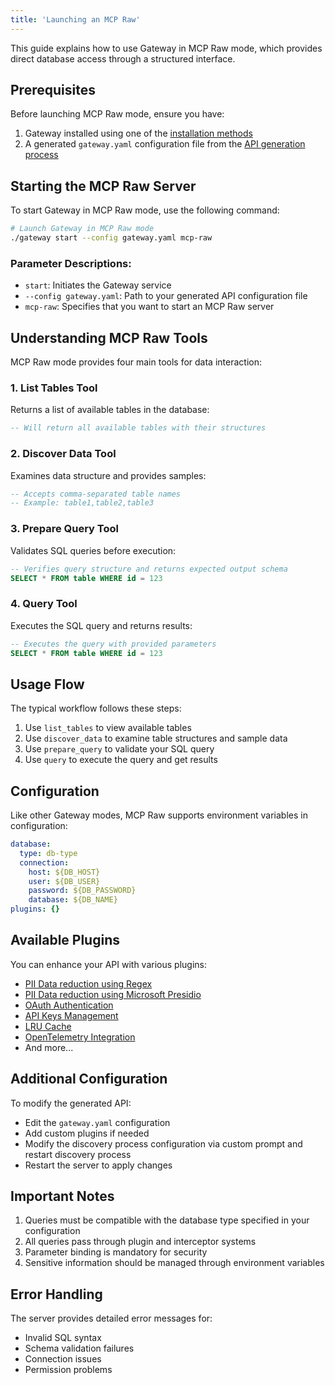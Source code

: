 ```yaml
---
title: 'Launching an MCP Raw'
---
```


This guide explains how to use Gateway in MCP Raw mode, which provides direct database access through a structured interface.

## Prerequisites

Before launching MCP Raw mode, ensure you have:

1. Gateway installed using one of the [installation methods](/docs/content/getting-started/installation)
2. A generated `gateway.yaml` configuration file from the [API generation process](/docs/content/getting-started/generating-api)

## Starting the MCP Raw Server

To start Gateway in MCP Raw mode, use the following command:

```bash
# Launch Gateway in MCP Raw mode
./gateway start --config gateway.yaml mcp-raw
```

### Parameter Descriptions:

- `start`: Initiates the Gateway service
- `--config gateway.yaml`: Path to your generated API configuration file
- `mcp-raw`: Specifies that you want to start an MCP Raw server

## Understanding MCP Raw Tools

MCP Raw mode provides four main tools for data interaction:

### 1. List Tables Tool

Returns a list of available tables in the database:

```sql
-- Will return all available tables with their structures
```

### 2. Discover Data Tool

Examines data structure and provides samples:

```sql
-- Accepts comma-separated table names
-- Example: table1,table2,table3
```

### 3. Prepare Query Tool

Validates SQL queries before execution:

```sql
-- Verifies query structure and returns expected output schema
SELECT * FROM table WHERE id = 123
```

### 4. Query Tool

Executes the SQL query and returns results:

```sql
-- Executes the query with provided parameters
SELECT * FROM table WHERE id = 123
```

## Usage Flow

The typical workflow follows these steps:

1. Use `list_tables` to view available tables
2. Use `discover_data` to examine table structures and sample data
3. Use `prepare_query` to validate your SQL query
4. Use `query` to execute the query and get results

## Configuration

Like other Gateway modes, MCP Raw supports environment variables in configuration:

```yaml
database:
  type: db-type
  connection:
    host: ${DB_HOST}
    user: ${DB_USER}
    password: ${DB_PASSWORD}
    database: ${DB_NAME}
plugins: {}
```

## Available Plugins

You can enhance your API with various plugins:
- <a href="../../plugins/pii_remover/"> PII Data reduction using Regex </a>
- <a href="../../plugins/presidio_anonymizer/"> PII Data reduction using Microsoft Presidio</a>
- <a href="../../plugins/oauth/"> OAuth Authentication</a>
- <a href="../../plugins/api_keys/"> API Keys Management</a>
- <a href="../../plugins/lru_cache/"> LRU Cache</a>
- <a href="../../plugins/otel/"> OpenTelemetry Integration</a>
- And more...


## Additional Configuration

To modify the generated API:
- Edit the `gateway.yaml` configuration
- Add custom plugins if needed
- Modify the discovery process configuration via custom prompt and restart discovery process
- Restart the server to apply changes

## Important Notes

1. Queries must be compatible with the database type specified in your configuration
2. All queries pass through plugin and interceptor systems
3. Parameter binding is mandatory for security
4. Sensitive information should be managed through environment variables

## Error Handling

The server provides detailed error messages for:
- Invalid SQL syntax
- Schema validation failures
- Connection issues
- Permission problems

